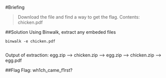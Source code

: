 #Briefing
>Download the file and find a way to get the flag.
Contents: chicken.pdf

##Solution
Using Binwalk, extract any embeded files

```console
binwalk -e chicken.pdf


```

Output of extraction: egg.zip --> chicken.zip --> egg.zip --> chicken.zip --> egg.pdf

##Flag
Flag: wh1ch_came_f1rst?


